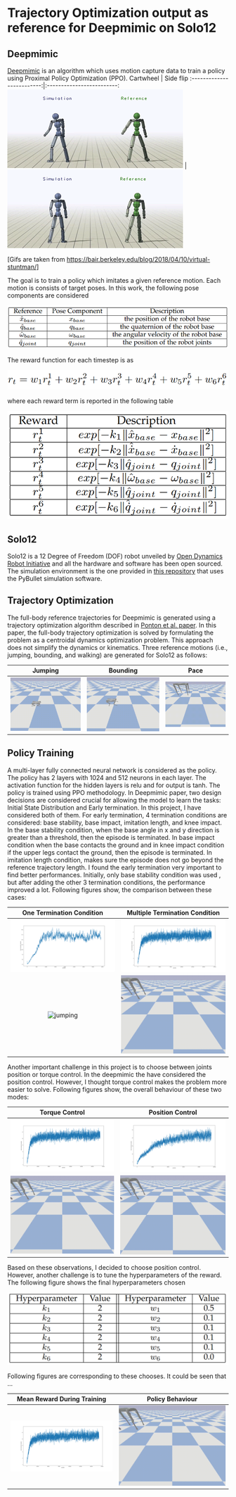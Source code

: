 # Trajectory Optimization output as reference for Deepmimic on Solo12
## Deepmimic
[Deepmimic](https://dl.acm.org/doi/pdf/10.1145/3197517.3201311) is an algorithm which uses motion capture data to train a policy using Proximal Policy Optimization (PPO).
Cartwheel            |  Side flip 
:-------------------------:|:-------------------------:
![jumping](/Figs/humanoid_cartwheel.gif)  |  ![bounding](/Figs/humanoid_sideflip.gif) 

[Gifs are taken from https://bair.berkeley.edu/blog/2018/04/10/virtual-stuntman/]

The goal is to train a policy which imitates a given reference motion. Each motion is consists of target poses. In this work, the following pose components are considered

![formula](/Figs/1.png)

The reward function for each timestep is as

![formula](/Figs/2.png)

where each reward term is reported in the following table

![formula](/Figs/3.png)

## Solo12
Solo12 is a 12 Degree of Freedom (DOF) robot unveiled by [Open Dynamics Robot Initiative](https://github.com/open-dynamic-robot-initiative) and all the hardware and software has been open sourced. The simulation environment is the one provided in [this repository](https://github.com/open-dynamic-robot-initiative/robot_properties_solo) that uses the PyBullet simulation software.

## Trajectory Optimization
The full-body reference trajectories for Deepmimic is generated using a trajectory optimization algorithm described in [Ponton et al. paper](https://ieeexplore.ieee.org/stamp/stamp.jsp?arnumber=9350175). In this paper, the full-body trajectory optimization is solved by formulating the problem as a centroidal dynamics optimization problem. This approach does not simplify the dynamics or kinematics. Three reference motions (i.e., jumping, bounding, and walking) are generated for Solo12 as follows:

Jumping            |  Bounding             |  Pace
:-------------------------:|:-------------------------:|:-------------------------:
![jumping](/Figs/solo12_jump_two_jumps_trajectory.gif)  |  ![bounding](/Figs/solo12_bounding_1_trajectory.gif)  |  ![pacing](/Figs/solo12_pace_trajectory.gif)

## Policy Training
A multi-layer fully connected neural network is considered as the policy. The policy has 2 layers with 1024 and 512 neurons in each layer. The activation function for the hidden layers is relu and for output is tanh. The policy is trained using PPO methodology. In Deepmimic paper, two design decisions are considered crucial for allowing the model to learn the tasks: Initial State Distribution and Early termination. In this project, I have considered both of them. For early termination, 4 termination conditions are considered: base stability, base impact, imitation length, and knee impact. In the base stability condition, when the base angle in x and y direction is greater than a threshold, then the episode is terminated. In base impact condition when the base contacts the ground and in knee impact condition if the upper legs contact the ground, then the episode is terminated. In imitation length condition, makes sure the episode does not go beyond the reference trajectory length. I found the early termination very important to find better performances. Initially, only base stability condition was used , but after adding the other 3 termination conditions, the performance improved a lot. Following figures show, the comparison between these cases:

One Termination Condition            |  Multiple Termination Condition 
:-------------------------:|:-------------------------:
![fo](/Figs/mean_reward.png) | ![fo](/Figs/mean_reward_torque.png)
![jumping](/Figs/solo12_motor_rotor_test_1.gif)  |  ![bounding](/Figs/torque.gif)


Another important challenge in this project is to choose between joints position or torque control. In the deepmimic the have considered the position control. However, I thought torque control makes the problem more easier to solve. Following figures show, the overall behaviour of these two modes:

Torque Control            |  Position Control
:-------------------------:|:-------------------------:
![fo](/Figs/mean_reward_torque.png) | ![fo](/Figs/mean_reward_position.png)
![jumping](/Figs/torque.gif)  |  ![bounding](/Figs/position.gif)


Based on these observations, I decided to choose position control. However, another challenge is to tune the hyperparameters of the reward. The following figure shows the final hyperparameters chosen

![formula](/Figs/4.png)

Following figures are corresponding to these chooses. It could be seen that ...


Mean Reward During Training            |  Policy Behaviour
:-------------------------:|:-------------------------:
![fo](/Figs/mean_reward_torque.png) | ![jumping](/Figs/torque.gif)
